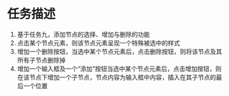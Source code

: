 # 任务描述
1. 基于任务九，添加节点的选择、增加与删除的功能
2. 点击某个节点元素，则该节点元素呈现一个特殊被选中的样式
3. 增加一个删除按钮，当选中某个节点元素后，点击删除按钮，则将该节点及其所有子节点删除掉
4. 增加一个输入框及一个“添加”按钮当选中某个节点元素后，点击增加按钮，则在该节点下增加一个子节点，节点内容为输入框中内容，插入在其子节点的最后一个位置

